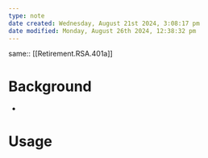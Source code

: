 ```yaml
---
type: note
date created: Wednesday, August 21st 2024, 3:08:17 pm
date modified: Monday, August 26th 2024, 12:38:32 pm
---
```

same:: [[Retirement.RSA.401a]]

# Background
- 

# Usage
